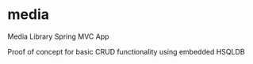 # media
Media Library Spring MVC App

Proof of concept for basic CRUD functionality using embedded HSQLDB
